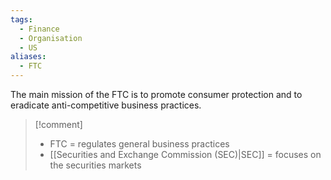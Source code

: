 ```yaml
---
tags:
  - Finance
  - Organisation
  - US
aliases:
  - FTC
---
```

The main mission of the FTC is to promote consumer protection and to eradicate anti-competitive business practices. 

> [!comment] 
> - FTC = regulates general business practices
> - [[Securities and Exchange Commission (SEC)|SEC]] = focuses on the securities markets

